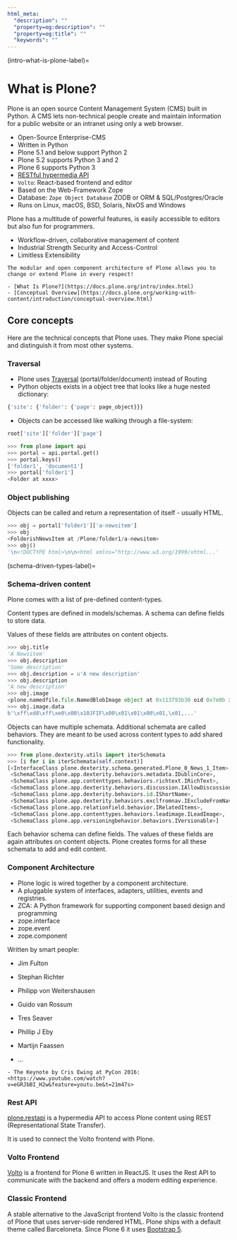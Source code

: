 ```yaml
---
html_meta:
  "description": ""
  "property=og:description": ""
  "property=og:title": ""
  "keywords": ""
---
```


(intro-what-is-plone-label)=

# What is Plone?

Plone is an open source Content Management System (CMS) built in Python. A CMS lets non-technical people create and maintain information for a public website or an intranet using only a web browser.

- Open-Source Enterprise-CMS
- Written in Python
- Plone 5.1 and below support Python 2
- Plone 5.2 supports Python 3 and 2
- Plone 6 supports Python 3
- [RESTful hypermedia API](https://plonerestapi.readthedocs.io/en/latest//)
- `Volto`: React-based frontend and editor
- Based on the Web-Framework Zope
- Database: `Zope Object Database` ZODB or ORM & SQL/Postgres/Oracle
- Runs on Linux, macOS, BSD, Solaris, NixOS and Windows

Plone has a multitude of powerful features, is easily accessible to editors but also fun for programmers.

- Workflow-driven, collaborative management of content
- Industrial Strength Security and Access-Control
- Limitless Extensibility

```{note}
The modular and open component architecture of Plone allows you to change or extend Plone in every respect!
```

```{seealso}
- [What Is Plone?](https://docs.plone.org/intro/index.html)
- [Conceptual Overview](https://docs.plone.org/working-with-content/introduction/conceptual-overview.html)
```

## Core concepts

Here are the technical concepts that Plone uses.
They make Plone special and distinguish it from most other systems.

### Traversal

- Plone uses [Traversal](https://docs.plone.org/develop/plone/serving/traversing.html) (portal/folder/document) instead of Routing
- Python objects exists in a object tree that looks like a huge nested dictionary:

```python
{'site': {'folder': {'page': page_object}}}
```

- Objects can be accessed like walking through a file-system:

```python
root['site']['folder']['page']
```

```python
>>> from plone import api
>>> portal = api.portal.get()
>>> portal.keys()
['folder1', 'document1']
>>> portal['folder1']
<Folder at xxxx>
```

### Object publishing

Objects can be called and return a representation of itself - usually HTML.

```python
>>> obj = portal['folder1']['a-newsitem']
>>> obj
<FolderishNewsItem at /Plone/folder1/a-newsitem>
>>> obj()
'\n<!DOCTYPE html>\n\n<html xmlns="http://www.w3.org/1999/xhtml...'
```

(schema-driven-types-label)=

### Schema-driven content

Plone comes with a list of pre-defined content-types.

Content types are defined in models/schemas. A schema can define fields to store data.

Values of these fields are attributes on content objects.

```python
>>> obj.title
'A Newsitem'
>>> obj.description
'Some description'
>>> obj.description = u'A new description'
>>> obj.description
'A new description'
>>> obj.image
<plone.namedfile.file.NamedBlobImage object at 0x113793b30 oid 0x7e0b in <Connection at 10e57cdc0>>
>>> obj.image.data
b'\xff\xd8\xff\xe0\x00\x10JFIF\x00\x01\x01\x00\x01,\x01,...'
```

Objects can have multiple schemata.
Additional schemata are called behaviors.
They are meant to be used across content types to add shared functionality.

```python
>>> from plone.dexterity.utils import iterSchemata
>>> [i for i in iterSchemata(self.context)]
[<InterfaceClass plone.dexterity.schema.generated.Plone_0_News_1_Item>,
 <SchemaClass plone.app.dexterity.behaviors.metadata.IDublinCore>,
 <SchemaClass plone.app.contenttypes.behaviors.richtext.IRichText>,
 <SchemaClass plone.app.dexterity.behaviors.discussion.IAllowDiscussion>,
 <SchemaClass plone.app.dexterity.behaviors.id.IShortName>,
 <SchemaClass plone.app.dexterity.behaviors.exclfromnav.IExcludeFromNavigation>,
 <SchemaClass plone.app.relationfield.behavior.IRelatedItems>,
 <SchemaClass plone.app.contenttypes.behaviors.leadimage.ILeadImage>,
 <SchemaClass plone.app.versioningbehavior.behaviors.IVersionable>]
```

Each behavior schema can define fields.
The values of these fields are again attributes on content objects.
Plone creates forms for all these schemata to add and edit content.

### Component Architecture

- Plone logic is wired together by a component architecture.
- A pluggable system of interfaces, adapters, utilities, events and registries.
- ZCA: A Python framework for supporting component based design and programming
- zope.interface
- zope.event
- zope.component

Written by smart people:

- Jim Fulton

- Stephan Richter

- Philipp von Weitershausen

- Guido van Rossum

- Tres Seaver

- Phillip J Eby

- Martijn Faassen

- ...

```{seealso}
- The Keynote by Cris Ewing at PyCon 2016: <https://www.youtube.com/watch?v=eGRJbBI_H2w&feature=youtu.be&t=21m47s>
```

### Rest API

[plone.restapi](https://plonerestapi.readthedocs.io/en/latest/)
is a hypermedia API to access Plone content using REST (Representational State Transfer).

It is used to connect the Volto frontend with Plone.

### Volto Frontend

[Volto](https://github.com/plone/volto) is a frontend for Plone 6 written in ReactJS. It uses the Rest API to communicate with the backend and offers a modern editing experience.

### Classic Frontend

A stable alternative to the JavaScript frontend Volto is the classic frontend of Plone that uses server-side rendered HTML.
Plone ships with a default theme called Barceloneta.
Since Plone 6 it uses [Bootstrap 5](https://getbootstrap.com/).
